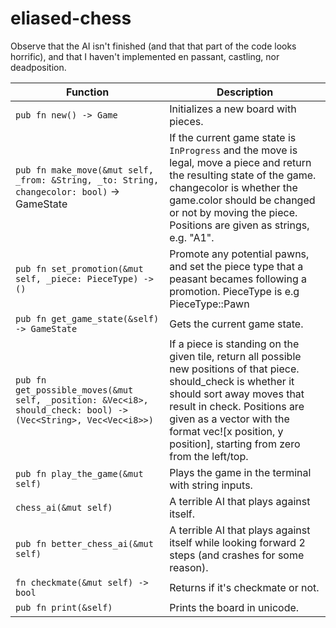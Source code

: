 # eliased-chess

Observe that the AI isn't finished (and that that part of the code looks horrific), and that I haven't implemented en passant, castling, nor deadposition. 

| **Function** | **Description** |
|--------------|-----------------|
| `pub fn new() -> Game` | Initializes a new board with pieces. |
| `pub fn make_move(&mut self, _from: &String, _to: String, changecolor: bool)` -> GameState | If the current game state is `InProgress` and the move is legal, move a piece and return the resulting state of the game. changecolor is whether the game.color should be changed or not by moving the piece. Positions are given as strings, e.g. "A1". |
| `pub fn set_promotion(&mut self, _piece: PieceType) -> ()` | Promote any potential pawns, and set the piece type that a peasant becames following a promotion. PieceType is e.g PieceType::Pawn |
| `pub fn get_game_state(&self) -> GameState` | Gets the current game state. |
| `pub fn get_possible_moves(&mut self, _position: &Vec<i8>, should_check: bool) -> (Vec<String>, Vec<Vec<i8>>)` | If a piece is standing on the given tile, return all possible new positions of that piece. should_check is whether it should sort away moves that result in check. Positions are given as a vector with the format vec![x position, y position], starting from zero from the left/top. |
| `pub fn play_the_game(&mut self)` | Plays the game in the terminal with string inputs. |
| `chess_ai(&mut self)` | A terrible AI that plays against itself. |
| `pub fn better_chess_ai(&mut self)` | A terrible AI that plays against itself while looking forward 2 steps (and crashes for some reason). |
| `fn checkmate(&mut self) -> bool` | Returns if it's checkmate or not. |
| `pub fn print(&self)` | Prints the board in unicode. |

